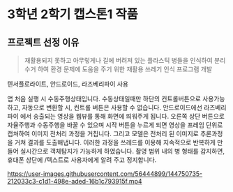 # 3학년 2학기 캡스톤1 작품
## 프로젝트 선정 이유
> 재활용되지 못하고 아무렇게나 길에 버려져 있는 플라스틱 병들을 인식하여 분리수거 하여 환경 문제에 도움을 주기 위한 재활용 쓰레기 인식 프로그램 개발

텐서플로라이트, 안드로이드, 라즈베리파이 사용

앱 처음 실행 시 수동주행상태입니다. 수동상태일때만 하단의 컨트롤버튼으로 사용가능하고, 
자동으로 변환할 시, 컨트롤 버튼은 사용할 수 없습니다.
안드로이드에선 라즈베리파이 에서 송출되는 영상을 웹뷰를 통해 화면에 띄워주게 됩니다.
오른쪽 상단 버튼으로 자율주행과 수동주행을 바꿀 수 있으며
시작 버튼을 누르게 되면  영상을 프레임 단위로 캡쳐하여 이미지 전처리 과정을 거칩니다. 그리고 모델은 
전처리 된 이미지로 추론과정을 거쳐 결과를 도출해냅니다.
이러한 과정을 쓰레드를 이용해 지속적으로 반복하게 만들어 실시간으로 객체탐지가 가능하게 하였습니다.
촬영 범위 내의 병 형태를 감지하면, 휴대폰 상단에 /텍스트로 사용자에게 알려 주고 정지합니다.


https://user-images.githubusercontent.com/56444899/144750735-212033c3-c1d1-498e-aded-16b1c793915f.mp4

